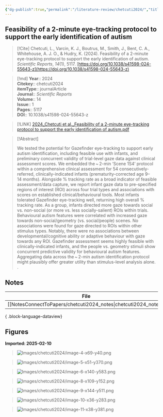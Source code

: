 ```yaml
---
{"dg-publish":true,"permalink":"/literature-review/chetcuti2024/","title":"Feasibility of a 2-minute eye-tracking protocol to support the early identification of autism","tags":["Disability","Risk","factors"]}
---
```



## Feasibility of a 2-minute eye-tracking protocol to support the early identification of autism

> [!Cite]
> Chetcuti, L., Varcin, K. J., Boutrus, M., Smith, J., Bent, C. A., Whitehouse, A. J. O., & Hudry, K. (2024). Feasibility of a 2-minute eye-tracking protocol to support the early identification of autism. _Scientific Reports_, _14_(1), 5117. [https://doi.org/10.1038/s41598-024-55643-z](https://doi.org/10.1038/s41598-024-55643-z)


>[!md]
> **Year**:: 2024   
> **Citekey**:: chetcuti2024  
> **itemType**:: journalArticle  
> **Journal**:: *Scientific Reports*  
> **Volume**:: 14  
> **Issue**:: 1   
> **Pages**:: 5117  
> **DOI**:: 10.1038/s41598-024-55643-z    

> [!LINK] 
> [2024_Chetcuti et al._Feasibility of a 2-minute eye-tracking protocol to support the early identification of autism.pdf](zotero://select/library/items/FYFRTX9L)

> [!Abstract]
>
> We tested the potential for Gazefinder eye-tracking to support early autism identification, including feasible use with infants, and preliminary concurrent validity of trial-level gaze data against clinical assessment scores. We embedded the ~ 2-min ‘Scene 1S4’ protocol within a comprehensive clinical assessment for 54 consecutively-referred, clinically-indicated infants (prematurity-corrected age 9–14 months). Alongside % tracking rate as a broad indicator of feasible assessment/data capture, we report infant gaze data to pre-specified regions of interest (ROI) across four trial types and associations with scores on established clinical/behavioural tools. Most infants tolerated Gazefinder eye-tracking well, returning high overall % tracking rate. As a group, infants directed more gaze towards social vs. non-social (or more vs. less socially-salient) ROIs within trials. Behavioural autism features were correlated with increased gaze towards non-social/geometry (vs. social/people) scenes. No associations were found for gaze directed to ROIs within other stimulus types. Notably, there were no associations between developmental/cognitive ability or adaptive behaviour with gaze towards any ROI. Gazefinder assessment seems highly feasible with clinically-indicated infants, and the people vs. geometry stimuli show concurrent predictive validity for behavioural autism features. Aggregating data across the ~ 2-min autism identification protocol might plausibly offer greater utility than stimulus-level analysis alone.
>.
> 


## Notes

| File                                                               | file.name          |
| ------------------------------------------------------------------ | ------------------ |
| [[NotesConnectToPapers/chetcuti2024_notes\|chetcuti2024_notes]] | chetcuti2024_notes |

{ .block-language-dataview}


## Figures

**Imported: 2025-02-10**

> ![Images/chetcuti2024/image-4-x69-y40.png](/img/user/Images/chetcuti2024/image-4-x69-y40.png)

> ![Images/chetcuti2024/image-5-x51-y370.png](/img/user/Images/chetcuti2024/image-5-x51-y370.png)

> ![Images/chetcuti2024/image-6-x140-y583.png](/img/user/Images/chetcuti2024/image-6-x140-y583.png)

> ![Images/chetcuti2024/image-8-x109-y152.png](/img/user/Images/chetcuti2024/image-8-x109-y152.png)

> ![Images/chetcuti2024/image-9-x144-y511.png](/img/user/Images/chetcuti2024/image-9-x144-y511.png)

> ![Images/chetcuti2024/image-10-x36-y283.png](/img/user/Images/chetcuti2024/image-10-x36-y283.png)

> ![Images/chetcuti2024/image-11-x38-y381.png](/img/user/Images/chetcuti2024/image-11-x38-y381.png)